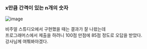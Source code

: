 ### x만큼 간격이 있는 n개의 숫자

![image](https://user-images.githubusercontent.com/83999403/118663689-d6b19980-b82b-11eb-84fe-30b8bd87e8b0.png)   


   
비주얼 스튜디오에서 구현했을 때는 결과가 잘 나왔는데   
프로그래머스에서 제출을 하려니 100점 만점에 85점 정도로 오답을 받았다.   
강사님께 여쭤봐야겠다.
